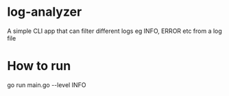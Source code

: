 # log-analyzer
A simple CLI app that can filter different logs eg INFO, ERROR etc from a log file 
# How to run
go run main.go --level INFO
